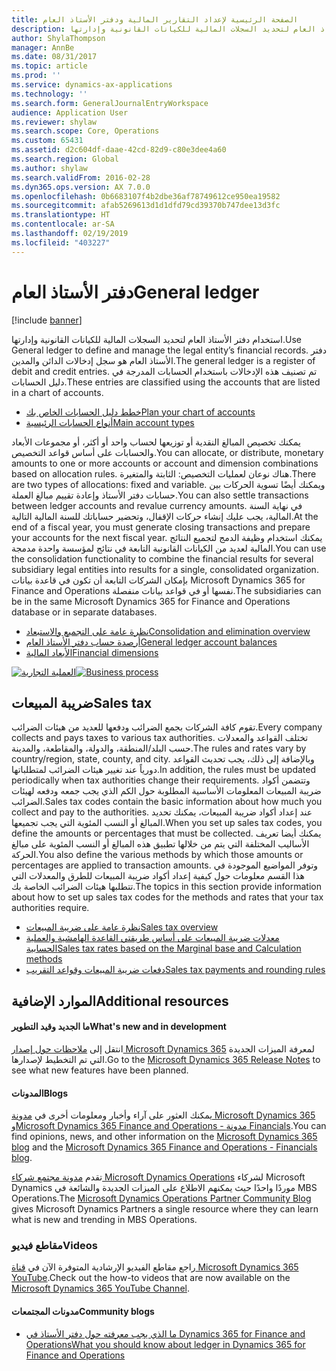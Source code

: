 ```yaml
---
title: الصفحة الرئيسية لإعداد التقارير المالية ودفتر الأستاذ العام
description: استخدام دفتر الأستاذ العام لتحديد السجلات المالية للكيانات القانونية وإدارتها.
author: ShylaThompson
manager: AnnBe
ms.date: 08/31/2017
ms.topic: article
ms.prod: ''
ms.service: dynamics-ax-applications
ms.technology: ''
ms.search.form: GeneralJournalEntryWorkspace
audience: Application User
ms.reviewer: shylaw
ms.search.scope: Core, Operations
ms.custom: 65431
ms.assetid: d2c604df-daae-42cd-82d9-c80e3dee4a60
ms.search.region: Global
ms.author: shylaw
ms.search.validFrom: 2016-02-28
ms.dyn365.ops.version: AX 7.0.0
ms.openlocfilehash: 0b6683107f4b2dbe36af78749612ce950ea19582
ms.sourcegitcommit: afab5269613d1d1dfd79cd39370b747dee13d3fc
ms.translationtype: HT
ms.contentlocale: ar-SA
ms.lasthandoff: 02/19/2019
ms.locfileid: "403227"
---
```

# <a name="general-ledger"></a><span data-ttu-id="836a4-103">دفتر الأستاذ العام</span><span class="sxs-lookup"><span data-stu-id="836a4-103">General ledger</span></span> 

[!include [banner](../includes/banner.md)]

<span data-ttu-id="836a4-104">استخدام دفتر الأستاذ العام لتحديد السجلات المالية للكيانات القانونية وإدارتها.</span><span class="sxs-lookup"><span data-stu-id="836a4-104">Use General ledger to define and manage the legal entity’s financial records.</span></span> <span data-ttu-id="836a4-105">دفتر الأستاذ العام هو سجل إدخالات الدائن والمدين.</span><span class="sxs-lookup"><span data-stu-id="836a4-105">The general ledger is a register of debit and credit entries.</span></span> <span data-ttu-id="836a4-106">تم تصنيف هذه الإدخالات باستخدام الحسابات المدرجة في دليل الحسابات.</span><span class="sxs-lookup"><span data-stu-id="836a4-106">These entries are classified using the accounts that are listed in a chart of accounts.</span></span> 

 - [<span data-ttu-id="836a4-107">خطط دليل الحسابات الخاص بك</span><span class="sxs-lookup"><span data-stu-id="836a4-107">Plan your chart of accounts</span></span>](plan-chart-of-accounts.md)
 - [<span data-ttu-id="836a4-108">أنواع الحسابات الرئيسية</span><span class="sxs-lookup"><span data-stu-id="836a4-108">Main account types</span></span>](main-account-types.md)

<span data-ttu-id="836a4-109">يمكنك تخصيص المبالغ النقدية أو توزيعها لحساب واحد أو أكثر، أو مجموعات الأبعاد والحسابات على أساس قواعد التخصيص.</span><span class="sxs-lookup"><span data-stu-id="836a4-109">You can allocate, or distribute, monetary amounts to one or more accounts or account and dimension combinations based on allocation rules.</span></span> <span data-ttu-id="836a4-110">هناك نوعان لعمليات التخصيص: الثابتة والمتغيرة.</span><span class="sxs-lookup"><span data-stu-id="836a4-110">There are two types of allocations: fixed and variable.</span></span> <span data-ttu-id="836a4-111">ويمكنك أيضًا تسوية الحركات بين حسابات دفتر الأستاذ وإعادة تقييم مبالغ العملة.</span><span class="sxs-lookup"><span data-stu-id="836a4-111">You can also settle transactions between ledger accounts and revalue currency amounts.</span></span> <span data-ttu-id="836a4-112">في نهاية السنة المالية، يجب عليك إنشاء حركات الإقفال، وتحضير حساباتك للسنة المالية التالية.</span><span class="sxs-lookup"><span data-stu-id="836a4-112">At the end of a fiscal year, you must generate closing transactions and prepare your accounts for the next fiscal year.</span></span> <span data-ttu-id="836a4-113">يمكنك استخدام وظيفة الدمج لتجميع النتائج المالية لعديد من الكيانات القانونية التابعة في نتائج لمؤسسة واحدة مدمجة.</span><span class="sxs-lookup"><span data-stu-id="836a4-113">You can use the consolidation functionality to combine the financial results for several subsidiary legal entities into results for a single, consolidated organization.</span></span> <span data-ttu-id="836a4-114">بإمكان الشركات التابعة أن تكون في قاعدة بيانات Microsoft Dynamics 365 for Finance and Operations نفسها أو في قواعد بيانات منفصلة.</span><span class="sxs-lookup"><span data-stu-id="836a4-114">The subsidiaries can be in the same Microsoft Dynamics 365 for Finance and Operations database or in separate databases.</span></span>

- [<span data-ttu-id="836a4-115">نظرة عامة على التجميع والاستبعاد</span><span class="sxs-lookup"><span data-stu-id="836a4-115">Consolidation and elimination overview</span></span>](../budgeting/consolidation-elimination-overview.md)
- [<span data-ttu-id="836a4-116">أرصدة حساب دفتر الأستاذ العام</span><span class="sxs-lookup"><span data-stu-id="836a4-116">General ledger account balances</span></span>](general-ledger-account-balances.md)
- [<span data-ttu-id="836a4-117">الأبعاد المالية</span><span class="sxs-lookup"><span data-stu-id="836a4-117">Financial dimensions</span></span>](financial-dimensions.md)

<span data-ttu-id="836a4-118">[![العملية التجارية](./media/GL-process.PNG)](./media/GL-process.PNG)</span><span class="sxs-lookup"><span data-stu-id="836a4-118">[![Business process](./media/GL-process.PNG)](./media/GL-process.PNG)</span></span>

## <a name="sales-tax"></a><span data-ttu-id="836a4-119">ضريبة المبيعات</span><span class="sxs-lookup"><span data-stu-id="836a4-119">Sales tax</span></span>
<span data-ttu-id="836a4-120">تقوم كافة الشركات بجمع الضرائب ودفعها للعديد من هيئات الضرائب.</span><span class="sxs-lookup"><span data-stu-id="836a4-120">Every company collects and pays taxes to various tax authorities.</span></span> <span data-ttu-id="836a4-121">تختلف القواعد والمعدلات حسب البلد/المنطقة، والدولة، والمقاطعة، والمدينة.</span><span class="sxs-lookup"><span data-stu-id="836a4-121">The rules and rates vary by country/region, state, county, and city.</span></span>
<span data-ttu-id="836a4-122">وبالإضافة إلى ذلك، يجب تحديث القواعد دورياً عند تغيير هيئات الضرائب لمتطلباتها.</span><span class="sxs-lookup"><span data-stu-id="836a4-122">In addition, the rules must be updated periodically when tax authorities change their requirements.</span></span> <span data-ttu-id="836a4-123">وتتضمن أكواد ضريبة المبيعات المعلومات الأساسية المطلوبة حول الكم الذي يجب جمعه ودفعه لهيئات الضرائب.</span><span class="sxs-lookup"><span data-stu-id="836a4-123">Sales tax codes contain the basic information about how much you collect and pay to the authorities.</span></span> <span data-ttu-id="836a4-124">عند إعداد أكواد ضريبة المبيعات، يمكنك تحديد المبالغ أو النسب المئوية التي يجب تجميعها.</span><span class="sxs-lookup"><span data-stu-id="836a4-124">When you set up sales tax codes, you define the amounts or percentages that must be collected.</span></span> <span data-ttu-id="836a4-125">يمكنك أيضا تعريف الأساليب المختلفة التي يتم من خلالها تطبيق هذه المبالغ أو النسب المئوية على مبالغ الحركة.</span><span class="sxs-lookup"><span data-stu-id="836a4-125">You also define the various methods by which those amounts or percentages are applied to transaction amounts.</span></span> <span data-ttu-id="836a4-126">وتوفر المواضيع الموجودة في هذا القسم معلومات حول كيفية إعداد أكواد ضريبة المبيعات للطرق والمعدلات التي تتطلبها هيئات الضرائب الخاصة بك.</span><span class="sxs-lookup"><span data-stu-id="836a4-126">The topics in this section provide information about how to set up sales tax codes for the methods and rates that your tax authorities require.</span></span>

 - [<span data-ttu-id="836a4-127">نظرة عامة على ضريبة المبيعات</span><span class="sxs-lookup"><span data-stu-id="836a4-127">Sales tax overview</span></span>](indirect-taxes-overview.md)
 - [<span data-ttu-id="836a4-128">معدلات ضريبة المبيعات على أساس طريقتي القاعدة الهامشية والعملية الحسابية</span><span class="sxs-lookup"><span data-stu-id="836a4-128">Sales tax rates based on the Marginal base and Calculation methods</span></span>](marginal-base-field.md)
 - [<span data-ttu-id="836a4-129">دفعات ضريبة المبيعات وقواعد التقريب</span><span class="sxs-lookup"><span data-stu-id="836a4-129">Sales tax payments and rounding rules</span></span>](round-sales-tax-payments.md)


## <a name="additional-resources"></a><span data-ttu-id="836a4-130">الموارد الإضافية</span><span class="sxs-lookup"><span data-stu-id="836a4-130">Additional resources</span></span>

#### <a name="whats-new-and-in-development"></a><span data-ttu-id="836a4-131">ما الجديد وقيد التطوير</span><span class="sxs-lookup"><span data-stu-id="836a4-131">What's new and in development</span></span>

<span data-ttu-id="836a4-132">انتقل إلى [ملاحظات حول إصدار Microsoft Dynamics 365](https://go.microsoft.com/fwlink/?linkid=2010158) لمعرفة الميزات الجديدة التي تم التخطيط لإصدارها.</span><span class="sxs-lookup"><span data-stu-id="836a4-132">Go to the [Microsoft Dynamics 365 Release Notes](https://go.microsoft.com/fwlink/?linkid=2010158) to see what new features have been planned.</span></span> 

#### <a name="blogs"></a><span data-ttu-id="836a4-133">المدونات</span><span class="sxs-lookup"><span data-stu-id="836a4-133">Blogs</span></span>

<span data-ttu-id="836a4-134">يمكنك العثور على آراء وأخبار ومعلومات أخرى في [مدونة Microsoft Dynamics 365](https://community.dynamics.com/b/msftdynamicsblog?c=Enterprise) و[Microsoft Dynamics 365 Finance and Operations - مدونة Financials](https://community.dynamics.com/365/financeandoperations/b/financials).</span><span class="sxs-lookup"><span data-stu-id="836a4-134">You can find opinions, news, and other information on the [Microsoft Dynamics 365 blog](https://community.dynamics.com/b/msftdynamicsblog?c=Enterprise) and the [Microsoft Dynamics 365 Finance and Operations - Financials blog](https://community.dynamics.com/365/financeandoperations/b/financials).</span></span>

<span data-ttu-id="836a4-135">تقدم [مدونة مجتمع شركاء Microsoft Dynamics Operations](https://community.dynamics.com/partner/b/operationspartnercommunityblog) لشركاء Microsoft Dynamics موردًا واحدًا حيث يمكنهم الاطلاع على الميزات الجديدة والشائعة في MBS Operations.</span><span class="sxs-lookup"><span data-stu-id="836a4-135">The [Microsoft Dynamics Operations Partner Community Blog](https://community.dynamics.com/partner/b/operationspartnercommunityblog) gives Microsoft Dynamics Partners a single resource where they can learn what is new and trending in MBS Operations.</span></span>

### <a name="videos"></a><span data-ttu-id="836a4-136">مقاطع فيديو</span><span class="sxs-lookup"><span data-stu-id="836a4-136">Videos</span></span>

<span data-ttu-id="836a4-137">راجع مقاطع الفيديو الإرشادية المتوفرة الآن في [قناة Microsoft Dynamics 365 YouTube](https://www.youtube.com/channel/UCJGCg4rB3QSs8y_1FquelBQ).</span><span class="sxs-lookup"><span data-stu-id="836a4-137">Check out the how-to videos that are now available on the [Microsoft Dynamics 365 YouTube Channel](https://www.youtube.com/channel/UCJGCg4rB3QSs8y_1FquelBQ).</span></span>

#### <a name="community-blogs"></a><span data-ttu-id="836a4-138">مدونات المجتمعات</span><span class="sxs-lookup"><span data-stu-id="836a4-138">Community blogs</span></span>

- [<span data-ttu-id="836a4-139">ما الذي يجب معرفته حول دفتر الأستاذ في Dynamics 365 for Finance and Operations</span><span class="sxs-lookup"><span data-stu-id="836a4-139">What you should know about ledger in Dynamics 365 for Finance and Operations</span></span>](https://financefunction.tech/2018/04/29/what-you-should-know-about-ledger-in-dynamics-365-for-finance-and-operations)

